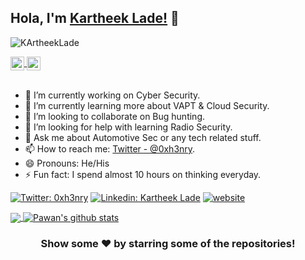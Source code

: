 
## Hola, I'm [Kartheek Lade!](https://kartheekalde.github.io) 👋

<p align="left"> <img src="https://komarev.com/ghpvc/?username=KartheekLade&label=Views&color=blue&style=plastic" alt="KArtheekLade" /> </p>

<a href="https://twitter.com/0xh3nry">
  <img align="center" alt="Kartheek's Twitter" width="22px" src="https://cdn.jsdelivr.net/npm/simple-icons@v3/icons/twitter.svg" />
</a>
<a href="https://www.linkedin.com/in/kartheek-lade-922359166/">
  <img align="center" alt="Kartheek's Linkdein" width="22px" src="https://cdn.jsdelivr.net/npm/simple-icons@v3/icons/linkedin.svg" />
</a>

<br/>
<br/>


- 🔭 I’m currently working on Cyber Security.
- 🌱 I’m currently learning more about VAPT & Cloud Security.
- 👯 I’m looking to collaborate on Bug hunting.
- 🤔 I’m looking for help with learning Radio Security.
- 💬 Ask me about Automotive Sec or any tech related stuff.
- 📫 How to reach me: [Twitter - @0xh3nry](https://twitter.com/0xh3nry).
- 😄 Pronouns: He/His
- ⚡ Fun fact: I spend almost 10 hours on thinking everyday.

[![Twitter: 0xh3nry](https://img.shields.io/twitter/follow/0xh3nry?style=social)](https://twitter.com/0xh3nry)
[![Linkedin: Kartheek Lade](https://img.shields.io/badge/-Kartheek-blue?style=flat-square&logo=Linkedin&logoColor=white&link=https://www.linkedin.com/in/kartheek-lade-922359166/)](https://www.linkedin.com/in/kartheek-lade-922359166)
[![website](https://img.shields.io/badge/PortfolioWebsite-kartheeklade-2648ff?style=flat-square&logo=google-chrome)](https://kartheeklade.github.io)
  

<a href="https://github.com/KartheekLade">
  <img align="center" src="https://github-readme-stats.vercel.app/api/top-langs/?username=KartheekLade&theme=light&hide_langs_below=1" />
</a>
<a href="https://github.com/KartheekLade">
 <img align="center" src="https://github-readme-stats.vercel.app/api?username=KartheekLade&show_icons=true&theme=light&line_height=27" alt="Pawan's github stats"/>
</a>

<div align="center">

### Show some ❤️ by starring some of the repositories!

</div>
